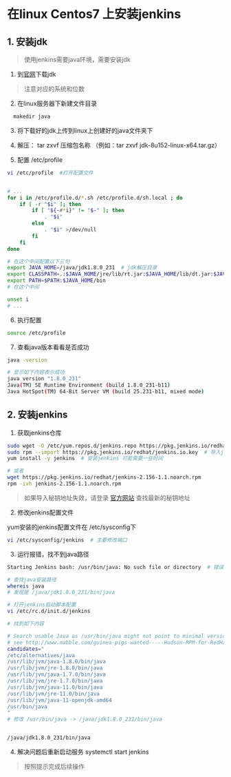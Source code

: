 # 在linux Centos7 上安装jenkins

## 1. 安装jdk

> 使用jenkins需要java环境，需要安装jdk

1. 到[官网](http://www.oracle.com/technetwork/java/javase/downloads/jdk8-downloads-2133151.html)下载jdk 

> 注意对应的系统和位数

2. 在linux服务器下新建文件目录

``` bash
  makedir java
```

3. 将下载好的jdk上传到linux上创建好的java文件夹下

4. 解压：  tar zxvf 压缩包名称 （例如：tar zxvf jdk-8u152-linux-x64.tar.gz）

5. 配置 /etc/profile

```bash
vi /etc/profile  #打开配置文件


# ...
for i in /etc/profile.d/*.sh /etc/profile.d/sh.local ; do
    if [ -r "$i" ]; then
        if [ "${-#*i}" != "$-" ]; then
            . "$i"
        else
            . "$i" >/dev/null
        fi
    fi
done

# 在这个中间配置以下三句
export JAVA_HOME=/java/jdk1.8.0_231  # jdk解压目录
export CLASSPATH=.:$JAVA_HOME/jre/lib/rt.jar:$JAVA_HOME/lib/dt.jar:$JAVA_HOME/lib/tools.jar
export PATH=$PATH:$JAVA_HOME/bin
# 在这个中间

unset i
# ...

```

6. 执行配置 

``` bash
source /etc/profile
```

7. 查看java版本看看是否成功

``` bash
java -version

# 显示如下内容表示成功
java version "1.8.0_231"
Java(TM) SE Runtime Environment (build 1.8.0_231-b11)
Java HotSpot(TM) 64-Bit Server VM (build 25.231-b11, mixed mode)

```

## 2. 安装jenkins

1. 获取jenkins仓库

``` bash
sudo wget -O /etc/yum.repos.d/jenkins.repo https://pkg.jenkins.io/redhat/jenkins.repo
sudo rpm --import https://pkg.jenkins.io/redhat/jenkins.io.key  # 导入jenkins包官方秘钥
yum install -y jenkins  # 安装jenkins 可能需要一些时间

# 或者
wget https://pkg.jenkins.io/redhat/jenkins-2.156-1.1.noarch.rpm
rpm -ivh jenkins-2.156-1.1.noarch.rpm

```
> 如果导入秘钥地址失效，请登录 [官方网站](https://pkg.jenkins.io/redhat/) 查找最新的秘钥地址


2. 修改jenkins配置文件

yum安装的jenkins配置文件在 /etc/sysconfig下

``` bash
vi /etc/sysconfig/jenkins  # 主要修改端口
```

3. 运行报错，找不到java路径

``` bash
Starting Jenkins bash: /usr/bin/java: No such file or directory  # 错误

# 查找java安装路径
whereis java
# 发现是 /java/jdk1.8.0_231/bin/java

# 打开jenkins启动脚本配置
vi /etc/rc.d/init.d/jenkins

# 找到如下内容

# Search usable Java as /usr/bin/java might not point to minimal version required by Jenkins.
# see http://www.nabble.com/guinea-pigs-wanted-----Hudson-RPM-for-RedHat-Linux-td25673707.html
candidates="
/etc/alternatives/java
/usr/lib/jvm/java-1.8.0/bin/java
/usr/lib/jvm/jre-1.8.0/bin/java
/usr/lib/jvm/java-1.7.0/bin/java
/usr/lib/jvm/jre-1.7.0/bin/java
/usr/lib/jvm/java-11.0/bin/java
/usr/lib/jvm/jre-11.0/bin/java
/usr/lib/jvm/java-11-openjdk-amd64
/usr/bin/java
"
# 修改 /usr/bin/java -> /java/jdk1.8.0_231/bin/java


/java/jdk1.8.0_231/bin/java

```

4. 解决问题后重新启动服务 systemctl start jenkins

> 按照提示完成后续操作

